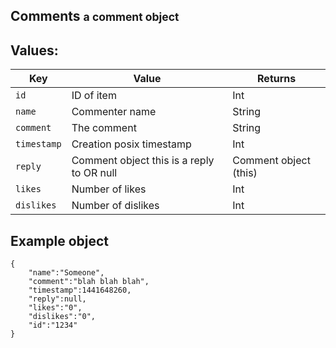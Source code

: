 <div class="page-header">
    <h2>Comments <small>a comment object</small></h2>
</div>

## Values:

Key             | Value                           | Returns
----            |-------                          |--------
`id`            | ID of item                      | Int
`name`       | Commenter name                     | String
`comment`       | The comment  | String
`timestamp`    | Creation posix timestamp   | Int
`reply` | Comment object this is a reply to OR null | Comment object (this)
`likes` | Number of likes | Int
`dislikes` | Number of dislikes | Int

## Example object
	{
		"name":"Someone",
		"comment":"blah blah blah",
		"timestamp":1441648260,
		"reply":null,
		"likes":"0",
		"dislikes":"0",
		"id":"1234"
	}